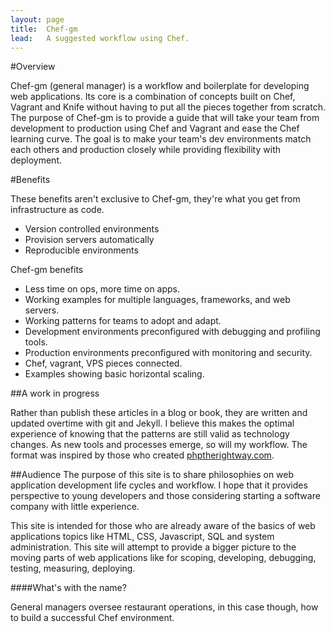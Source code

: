 ```yaml
---
layout: page
title:  Chef-gm
lead:   A suggested workflow using Chef.
---
```

#Overview


Chef-gm (general manager) is a workflow and boilerplate for developing web applications.  Its core is a combination of concepts built on Chef, Vagrant and Knife without having to put all the pieces together from scratch.  The purpose of Chef-gm is to provide a guide that will take your team from development to production using Chef and Vagrant and ease the Chef learning curve.  The goal is to make your team's dev environments match each others and production closely while providing flexibility with deployment.  

#Benefits

These benefits aren't exclusive to Chef-gm, they're what you get from infrastructure as code.

- Version controlled environments
- Provision servers automatically
- Reproducible environments

Chef-gm benefits

- Less time on ops, more time on apps.
- Working examples for multiple languages, frameworks, and web servers.
- Working patterns for teams to adopt and adapt.
- Development environments preconfigured with debugging and profiling tools.
- Production environments preconfigured with monitoring and security.
- Chef, vagrant, VPS pieces connected.
- Examples showing basic horizontal scaling.

##A work in progress

Rather than publish these articles in a blog or book, they are written and updated overtime with git and Jekyll. I believe this makes the optimal experience of knowing that the patterns are still valid as technology changes.  As new tools and processes emerge, so will my workflow.  The format was inspired by those who created [phptherightway.com](http://www.phptherightway.com/).

##Audience
The purpose of this site is to share philosophies on web application development life cycles and workflow.  I hope that it provides perspective to young developers and those considering starting a software company with little experience.  

This site is intended for those who are already aware of the basics of web applications topics like HTML, CSS, Javascript, SQL and system administration.  This site will attempt to provide a bigger picture to the moving parts of web applications like for scoping, developing, debugging, testing, measuring, deploying.

####What's with the name?

General managers oversee restaurant operations, in this case though, how to build a successful Chef environment.